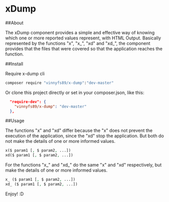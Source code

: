 xDump
=====

##About


The xDump component provides a simple and effective way of knowing which one or more reported values represent, with HTML Output. Basically represented by the functions "x", "x_", "xd" and "xd_", the component provides that the files that were covered so that the application reaches the function.

##Install

Require x-dump cli
```sh
composer require "vinnyfs89/x-dump":"dev-master"
```

Or clone this project directly or set in your composer.json, like this:

```json
  "require-dev": {
    "vinnyfs89/x-dump": "dev-master"
  },
```
##Usage

The functions "x" and "xd" differ because the "x" does not prevent the execution of the application, since the "xd" stop the application. But both do not make the details of one or more informed values.

```php
x($ param1 [, $ param2, ...])
xd($ param1 [, $ param2, ...])
```

For the functions "x_" and "xd_" do the same "x" and "xd" respectively, but make the details of one or more informed values.

```php
x_ ($ param1 [, $ param2, ...])
xd_ ($ param1 [, $ param2, ...])
```

Enjoy!
:D
